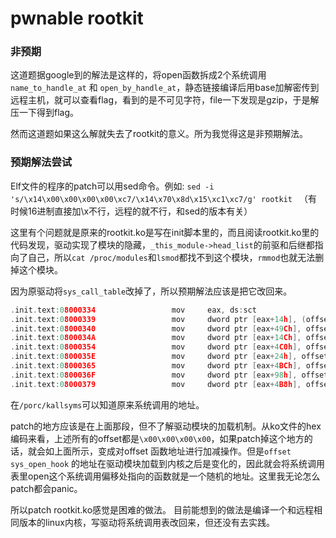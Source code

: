 # pwnable rootkit

### 非预期

这道题据google到的解法是这样的，将open函数拆成2个系统调用`name_to_handle_at` 和 `open_by_handle_at`，静态链接编译后用base加解密传到远程主机，就可以查看flag，看到的是不可见字符，file一下发现是gzip，于是解压一下得到flag。

然而这道题如果这么解就失去了rootkit的意义。所为我觉得这是非预期解法。

### 预期解法尝试

Elf文件的程序的patch可以用sed命令。例如:
`sed -i 's/\x14\x00\x00\x00\x00\xc7/\x14\x70\x8d\x15\xc1\xc7/g' rootkit `
（有时候16进制直接加\x不行，远程的就不行，和sed的版本有关）

这里有个问题就是原来的rootkit.ko是写在init脚本里的，而且阅读rootkit.ko里的代码发现，驱动实现了模块的隐藏，`_this_module->head_list`的前驱和后继都指向了自己，所以`cat /proc/modules`和`lsmod`都找不到这个模块，`rmmod`也就无法删掉这个模块。

因为原驱动将`sys_call_table`改掉了，所以预期解法应该是把它改回来。

```c
.init.text:08000334                 mov     eax, ds:sct
.init.text:08000339                 mov     dword ptr [eax+14h], (offset sys_open_hooked-46EA74E0h)
.init.text:08000340                 mov     dword ptr [eax+49Ch], offset sys_openat_hooked
.init.text:0800034A                 mov     dword ptr [eax+14Ch], offset sys_symlink_hooked
.init.text:08000354                 mov     dword ptr [eax+4C0h], offset sys_symlinkat_hooked
.init.text:0800035E                 mov     dword ptr [eax+24h], offset sys_link_hooked
.init.text:08000365                 mov     dword ptr [eax+4BCh], offset sys_linkat_hooked
.init.text:0800036F                 mov     dword ptr [eax+98h], offset sys_rename_hooked
.init.text:08000379                 mov     dword ptr [eax+4B8h], offset sys_renameat_hooked
```

在`/porc/kallsyms`可以知道原来系统调用的地址。

patch的地方应该是在上面那段，但不了解驱动模块的加载机制。从ko文件的hex编码来看，上述所有的offset都是`\x00\x00\x00\x00`，如果patch掉这个地方的话，就会如上面所示，变成对offset 函数地址进行加减操作。但是`offset sys_open_hook` 的地址在驱动模块加载到内核之后是变化的，因此就会将系统调用表里open这个系统调用偏移处指向的函数就是一个随机的地址。这里我无论怎么patch都会panic。

所以patch rootkit.ko感觉是困难的做法。
目前能想到的做法是编译一个和远程相同版本的linux内核，写驱动将系统调用表改回来，但还没有去实践。

